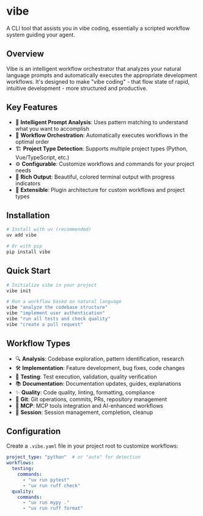 # vibe

A CLI tool that assists you in vibe coding, essentially a scripted workflow system guiding your agent.

## Overview

Vibe is an intelligent workflow orchestrator that analyzes your natural language prompts and automatically executes the appropriate development workflows. It's designed to make "vibe coding" - that flow state of rapid, intuitive development - more structured and productive.

## Key Features

- 🧠 **Intelligent Prompt Analysis**: Uses pattern matching to understand what you want to accomplish
- 🔄 **Workflow Orchestration**: Automatically executes workflows in the optimal order
- 🏗️ **Project Type Detection**: Supports multiple project types (Python, Vue/TypeScript, etc.)
- ⚙️ **Configurable**: Customize workflows and commands for your project needs
- 🎨 **Rich Output**: Beautiful, colored terminal output with progress indicators
- 🔌 **Extensible**: Plugin architecture for custom workflows and project types

## Installation

```bash
# Install with uv (recommended)
uv add vibe

# Or with pip
pip install vibe
```

## Quick Start

```bash
# Initialize vibe in your project
vibe init

# Run a workflow based on natural language
vibe "analyze the codebase structure"
vibe "implement user authentication"
vibe "run all tests and check quality"
vibe "create a pull request"
```

## Workflow Types

- 🔍 **Analysis**: Codebase exploration, pattern identification, research
- 🛠️ **Implementation**: Feature development, bug fixes, code changes
- 🧪 **Testing**: Test execution, validation, quality verification
- 📚 **Documentation**: Documentation updates, guides, explanations
- ✨ **Quality**: Code quality, linting, formatting, compliance
- 🔄 **Git**: Git operations, commits, PRs, repository management
- 🤖 **MCP**: MCP tools integration and AI-enhanced workflows
- 🎯 **Session**: Session management, completion, cleanup

## Configuration

Create a `.vibe.yaml` file in your project root to customize workflows:

```yaml
project_type: "python"  # or "auto" for detection
workflows:
  testing:
    commands:
      - "uv run pytest"
      - "uv run ruff check"
  quality:
    commands:
      - "uv run mypy ."
      - "uv run ruff format"
```
